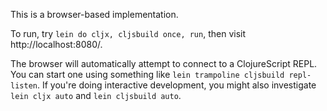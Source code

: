 This is a browser-based implementation.

To run, try `lein do cljx, cljsbuild once, run`, then visit
http://localhost:8080/.

The browser will automatically attempt to connect to a ClojureScript REPL. You
can start one using something like `lein trampoline cljsbuild repl-listen`. If
you're doing interactive development, you might also investigate `lein cljx
auto` and `lein cljsbuild auto`.
